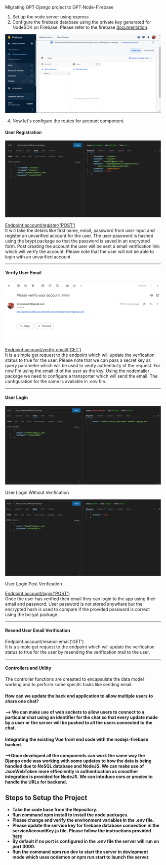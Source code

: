 Migrating GPT-Django project to GPT-Node-Firebase

1. Set up the node server using express
2. Configure the firebase database using the private key generated for NodeSDK on Firebase. Please refer to the firebase <a href="https://github.com/imvprakash1/chatgpt-ui-server-nodejs/blob/main/documentation/firebaseConnection.pdf">documentation</a>.

![Firebase DB](https://github.com/imvprakash1/chatgpt-ui-server-nodejs/blob/main/documentation/images/Firebase_DB_Empty.PNG)

4.  Now let's configure the routes for account component.

<h4>User Registration</h4>

![User Registration API](https://github.com/imvprakash1/chatgpt-ui-server-nodejs/blob/main/documentation/images/RegisterUserAPI.PNG)

<u>Endpoint:account/register('POST')</u></br>
It will take the details like first name, email, password from user input and register an unvarified account for the user. The user password is hashed using the brypt package so that the password is saved in an encrypted form. Post creating the account the user will be sent a email verification link which will verify the account. Please note that the user will not be able to login with an unvarified account.

<hr>

<h4>Verify User Email</h4>

![User verification mail](https://github.com/imvprakash1/chatgpt-ui-server-nodejs/blob/main/documentation/images/UserEmailVerificationAPI.PNG)

<u>Endpoint:account/verify-email('GET')</u></br>
It is a simple get request to the endpoint which will update the verfication status to true for the user. Please note that we can pass a secret key as query parameter which will be used to verify authenticity of the request. For now I'm using the email id of the user as the key.
Using the nodemailer package we need to configure a transporter which will send the email. The configuration for the same is available in .env file.

<hr>

<h4>User Login</h4>

![User Login Without Verification API](https://github.com/imvprakash1/chatgpt-ui-server-nodejs/blob/main/documentation/images/LoginUnvarifiedUserAPI.PNG)

User Login Without Verification

![User Login Post Verification API](https://github.com/imvprakash1/chatgpt-ui-server-nodejs/blob/main/documentation/images/LoginPostVerificationAPI.PNG)

User Login Post Verification

<u>Endpoint:account/login('POST')</u></br>
Once the user has verified their email they can login to the app using their email and password. User password is not stored anywhere but the encrypted hash is used to compare if the provided password is correct using the bcrypt package.

<hr>

<h4>Resend User Email Verification</h4>
<u></u>Endpoint:account/resend-email('GET')</u></br>
It is a simple get request to the endpoint which will update the verfication status to true for the user by resending the verification mail to the user.
<hr>

<h4>Controllers and Utility</h4>
The controller functions are creaated to encapsulate the data model working and to perform some specifc tasks like sending email.

<h4><b>How can we update the back end application to allow multiple users to share one chat?</h4>
--> We can make use of web sockets to allow users to connect to a particular chat using an identifier for the chat so that every update made by a user or the server will be pushed to all the users connected to the chat.

<h4><b>Integrating the existing Vue front end code with the nodejs-firebase backed.</h4>
-->Once developed all the components can work the same way the Django code was working with some updates to how the data is being handled due to NoSQL database and NodeJS. We can make use of JsonWebToken more effieciently in authentication as smoother integration is provided for NodeJS. We can intoduce cors or proxies to handle the URLs for backend.

<h2>Steps to Setup the Project</h2>

<ul>
<li>Take the code base from the Repository.</li>
<li>Run command npm install to install the node packages.</li>
<li>Please change and verify the environment variables in the .env file.</li>
<li>Please update the service key for firebase database connection in the serviceAccountKey.js file. Please follow the instructions provided <a href="https://github.com/imvprakash1/chatgpt-ui-server-nodejs/blob/main/documentation/firebaseConnection.pdf">here</a></li>
<li>By default if no port is configured in the .env file the server will run on port 3000.</li>
<li>Run the command npm run dev to start the server in devlopment mode which uses nodemon or npm run start to launch the server.</li>
</ul>
